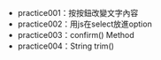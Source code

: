 * practice001：按按鈕改變文字內容
* practice002：用js在select放進option
* practice003：confirm() Method
* practice004：String trim()
